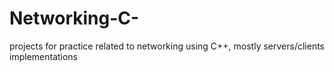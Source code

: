 # Networking-C-
projects for practice related to networking using C++, mostly servers/clients implementations

